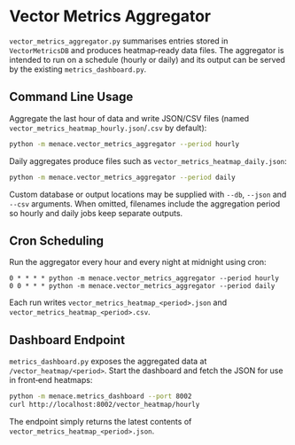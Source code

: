 # Vector Metrics Aggregator

`vector_metrics_aggregator.py` summarises entries stored in
`VectorMetricsDB` and produces heatmap‑ready data files. The aggregator
is intended to run on a schedule (hourly or daily) and its output can be
served by the existing `metrics_dashboard.py`.

## Command Line Usage

Aggregate the last hour of data and write JSON/CSV files (named
`vector_metrics_heatmap_hourly.json`/`.csv` by default):

```bash
python -m menace.vector_metrics_aggregator --period hourly
```

Daily aggregates produce files such as
`vector_metrics_heatmap_daily.json`:

```bash
python -m menace.vector_metrics_aggregator --period daily
```

Custom database or output locations may be supplied with `--db`,
`--json` and `--csv` arguments. When omitted, filenames include the
aggregation period so hourly and daily jobs keep separate outputs.

## Cron Scheduling

Run the aggregator every hour and every night at midnight using cron:

```cron
0 * * * * python -m menace.vector_metrics_aggregator --period hourly
0 0 * * * python -m menace.vector_metrics_aggregator --period daily
```

Each run writes `vector_metrics_heatmap_<period>.json` and
`vector_metrics_heatmap_<period>.csv`.

## Dashboard Endpoint

`metrics_dashboard.py` exposes the aggregated data at
`/vector_heatmap/<period>`. Start the dashboard and fetch the JSON for
use in front‑end heatmaps:

```bash
python -m menace.metrics_dashboard --port 8002
curl http://localhost:8002/vector_heatmap/hourly
```

The endpoint simply returns the latest contents of
`vector_metrics_heatmap_<period>.json`.

